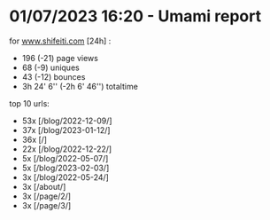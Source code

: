# 01/07/2023 16:20 - Umami report
for www.shifeiti.com [24h] :

 - 196 (-21) page views
 - 68 (-9) uniques
 - 43 (-12) bounces
 - 3h 24' 6'' (-2h 6' 46'') totaltime


top 10 urls:
 - 53x [/blog/2022-12-09/]
 - 37x [/blog/2023-01-12/]
 - 36x [/]
 - 22x [/blog/2022-12-22/]
 - 5x [/blog/2022-05-07/]
 - 5x [/blog/2023-02-03/]
 - 3x [/blog/2022-05-24/]
 - 3x [/about/]
 - 3x [/page/2/]
 - 3x [/page/3/]


